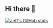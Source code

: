 ## Hi there 👋

<!--
**Jeff-Rowell/Jeff-Rowell** is a ✨ _special_ ✨ repository because its `README.md` (this file) appears on your GitHub profile.

Here are some ideas to get you started:

- 🔭 I’m currently working on ...
- 🌱 I’m currently learning ...
- 👯 I’m looking to collaborate on ...
- 🤔 I’m looking for help with ...
- 💬 Ask me about ...
- 📫 How to reach me: ...
- 😄 Pronouns: ...
- ⚡ Fun fact: ...
-->
[![Jeff's GitHub stats](https://github-readme-stats.vercel.app/api?username=Jeff-Rowell)](https://github.com/anuraghazra/github-readme-stats)
